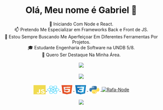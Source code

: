 <div align="center">
    <h1><strong>Olá, Meu nome é Gabriel 👋</strong></h1>
    <lo style="list-style-type: none;">
  <li> 🌱 Iniciando Com Node e React.
  <li> 📫 Pretendo Me Especializar em Frameworks Back e Front de JS.
  <li> 🔭 Estou Sempre Buscando Me Aperfeiçoar Em Diferentes Ferramentas Por Projetos.
  <li> 🎓 Estudante Engenharia de Software na UNDB 5/8.
  <li> 🌟 Quero Ser Destaque Na Minha Área.
    </ul>
    </div>
    <div align="center">
    <br>
    <a href="https://github.com/g1brielcoelho">
    <img height="180em" src="https://github-readme-stats.vercel.app/api?username=g1brielcoelho&show_icons=true&theme=dracula&include_all_commits=true&count_private=true"/>
      <br><br>
    <img height="180em" src="https://github-readme-stats.vercel.app/api/top-langs/?username=g1brielcoelho&layout=compact&langs_count=7&theme=dracula"/>
  </div>
  <div align="center" style="display: inline_block"><br>
    <img align="center" alt="Rafa-Js" height="30" width="40" src="https://raw.githubusercontent.com/devicons/devicon/master/icons/javascript/javascript-plain.svg">
    <img align="center" alt="Rafa-React" height="30" width="40" src="https://raw.githubusercontent.com/devicons/devicon/master/icons/react/react-original.svg">
    <img align="center" alt="Rafa-HTML" height="30" width="40" src="https://raw.githubusercontent.com/devicons/devicon/master/icons/html5/html5-original.svg">
    <img align="center" alt="Rafa-CSS" height="30" width="40" src="https://raw.githubusercontent.com/devicons/devicon/master/icons/css3/css3-original.svg">
    <img align="center" alt="Rafa-Python" height="30" width="40" src="https://raw.githubusercontent.com/devicons/devicon/master/icons/python/python-original.svg">
    <img align="center" alt="Rafa-Node" height="30" width="40" src="https://raw.githubusercontent.com/devicons/devicon/master/icons/node/node-original.svg">
  </div>
  
  <div align="center">
    <br>
    <a href=https://www.instagram.com/g1briel_coelho/ target="_blank"><img src="https://img.shields.io/badge/-Instagram-%23E4405F?style=for-the-badge&logo=instagram&logoColor=white" target="_blank"></a>
  </div>
  
  <!--
  **Halowemwn/halowemwn** is a ✨ _special_ ✨ repository because its `README.md` (this file) appears on your GitHub profile.
  
  Here are some ideas to get you started:
  
  - 🔭 I’m currently working on ...
  - 🌱 I’m currently learning ...
  - 👯 I’m looking to collaborate on ...
  - 🤔 I’m looking for help with ...
  - 💬 Ask me about ...
  - 📫 How to reach me: ...
  - 😄 Pronouns: ...
  - ⚡ Fun fact: ...
  -->
  
  

<!--
**g1brielcoelho/g1brielcoelho** is a ✨ _special_ ✨ repository because its `README.md` (this file) appears on your GitHub profile.

Here are some ideas to get you started:

- 🔭 I’m currently working on ...
- 🌱 I’m currently learning ...
- 👯 I’m looking to collaborate on ...
- 🤔 I’m looking for help with ...
- 💬 Ask me about ...
- 📫 How to reach me: ...
- 😄 Pronouns: ...
- ⚡ Fun fact: ...
-->
